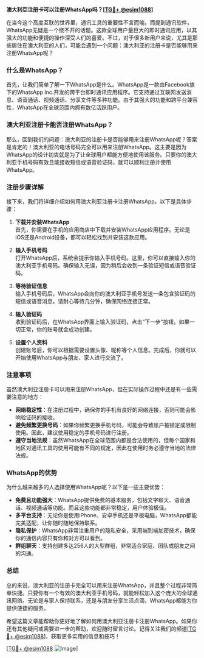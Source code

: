 **澳大利亞注册卡可以注册WhatsApp吗？[[TG💪+ @esim1088](https://t.me/s/esim1088)]**

在当今这个高度互联的世界里，通讯工具的重要性不言而喻。而提到通讯软件，WhatsApp无疑是一个绕不开的话题。这款全球用户量巨大的即时通讯应用，以其强大的功能和便捷的操作深受人们的喜爱。不过，对于很多新用户来说，尤其是那些居住在澳大利亚的人们，可能会遇到一个问题：澳大利亚的注册卡是否能够用来注册WhatsApp呢？

### 什么是WhatsApp？

首先，让我们简单了解一下WhatsApp是什么。WhatsApp是一款由Facebook旗下的WhatsApp Inc.开发的跨平台即时通讯应用程序。它支持通过互联网发送消息、语音通话、视频通话、分享文件等多种功能。由于其强大的功能和跨平台兼容性，WhatsApp在全球范围内拥有数亿活跃用户。

### 澳大利亚注册卡能否注册WhatsApp？

那么，回到我们的问题：澳大利亚的注册卡是否能够用来注册WhatsApp呢？答案是肯定的！澳大利亚的电话号码完全可以用来注册WhatsApp。这主要是因为WhatsApp的设计初衷就是为了让全球用户都能方便地使用该服务。只要你的澳大利亚手机号码有效且能接收短信或语音验证码，就可以顺利注册并使用WhatsApp。

### 注册步骤详解

接下来，我们将详细介绍如何用澳大利亚注册卡注册WhatsApp。以下是具体步骤：

1. **下载并安装WhatsApp**  
   首先，你需要在手机的应用商店中下载并安装WhatsApp应用程序。无论是iOS还是Android设备，都可以轻松找到并安装这款应用。

2. **输入手机号码**  
   打开WhatsApp后，系统会提示你输入手机号码。这里，你可以直接输入你的澳大利亚手机号码。确保输入无误，因为稍后会收到一条验证短信或语音验证码。

3. **等待验证信息**  
   输入手机号码后，WhatsApp会向你的澳大利亚手机号发送一条包含验证码的短信或语音消息。请耐心等待几分钟，确保网络连接正常。

4. **输入验证码**  
   收到验证码后，在WhatsApp界面上输入验证码，点击“下一步”按钮。如果一切正常，你的账号就会成功创建。

5. **设置个人资料**  
   创建账号后，你可以根据需要设置头像、昵称等个人信息。完成后，你就可以开始使用WhatsApp与朋友、家人进行交流了。

### 注意事项

虽然澳大利亚注册卡可以用来注册WhatsApp，但在实际操作过程中还是有一些需要注意的地方：

- **网络稳定性**：在注册过程中，确保你的手机有良好的网络连接，否则可能会影响验证码的接收。
- **避免频繁更换号码**：如果你频繁更换手机号码，可能会导致账户被锁定或限制使用。因此，建议使用稳定的手机号码进行注册。
- **遵守当地法规**：虽然WhatsApp在全球范围内都是合法使用的，但每个国家和地区对通讯工具的使用可能有不同的规定，因此在使用时务必遵守当地的法律法规。

### WhatsApp的优势

为什么越来越多的人选择使用WhatsApp呢？以下是一些主要优势：

- **免费且功能强大**：WhatsApp提供免费的基本服务，包括文字聊天、语音通话、视频通话等功能。而且这些功能都非常稳定，用户体验极佳。
- **多平台支持**：无论你是使用iPhone、安卓手机还是平板电脑，WhatsApp都能完美适配，让你随时随地保持联系。
- **隐私保护**：WhatsApp非常注重用户的隐私安全，采用端到端加密技术，确保你的通信内容只有你和对方可以看到。
- **群组聊天**：支持创建多达256人的大型群组，非常适合家庭、团队或朋友之间的沟通。

### 总结

总的来说，澳大利亚的注册卡完全可以用来注册WhatsApp，并且整个过程非常简单快捷。只要你有一个有效的澳大利亚手机号码，就能轻松加入这个庞大的全球通讯网络。无论是与家人保持联系，还是与朋友分享生活点滴，WhatsApp都能为你提供便捷的服务。

希望这篇文章能帮助你更好地了解如何用澳大利亚注册卡注册WhatsApp。如果你还有其他疑问或需要进一步的帮助，欢迎随时留言讨论。记得关注我们的频道[[TG💪+ @esim1088](https://t.me/s/esim1088)]，获取更多实用的信息和技巧！

[[TG💪+ @esim1088](https://t.me/s/esim1088) ![Image](https://i.postimg.cc/4NQfJmqS/Snipaste-2025-05-13-00-14-12.png)]